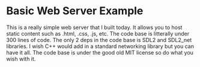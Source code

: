 # Basic Web Server Example

This is a really simple web server that I built today. It allows you to host static content such as .html, .css, .js, etc. The code base is litterally under 300 lines of code. The only 2 deps in the code base is SDL2 and SDL2_net libraries. I wish C++ would add in a standard networking library but you can have it all. The code base is under the good old MIT license so do what you wish with it. 